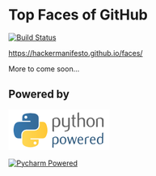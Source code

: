 # Top Faces of GitHub

[![Build Status](https://travis-ci.org/HackerManifesto/faces.svg?branch=master)](https://travis-ci.org/HackerManifesto/faces)

https://hackermanifesto.github.io/faces/

More to come soon...

## Powered by

[![Python Powered](site/images/other/python-powered.png "Python Powered")](https://www.python.org/)


[![Pycharm Powered](site/images/pycharm-logo.png "Pycharm Powered")](https://www.jetbrains.com/pycharm/)